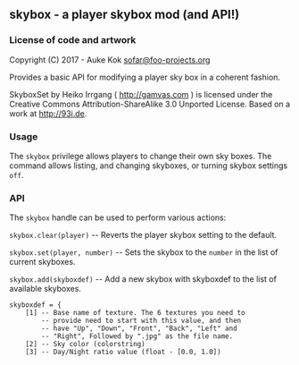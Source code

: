 
## skybox - a player skybox mod (and API!)

### License of code and artwork

Copyright (C) 2017 - Auke Kok <sofar@foo-projects.org>

Provides a basic API for modifying a player sky box in a coherent
fashion.

SkyboxSet by Heiko Irrgang ( http://gamvas.com ) is licensed under
the Creative Commons Attribution-ShareAlike 3.0 Unported License.
Based on a work at http://93i.de.

### Usage

The `skybox` privilege allows players to change their own sky boxes.
The command allows listing, and changing skyboxes, or turning skybox
settings `off`.

### API

The `skybox` handle can be used to perform various actions:

`skybox.clear(player)`
 -- Reverts the player skybox setting to the default.

`skybox.set(player, number)`
 -- Sets the skybox to the `number` in the list of current skyboxes.

`skybox.add(skyboxdef)`
 -- Add a new skybox with skyboxdef to the list of available skyboxes.


```
skyboxdef = {
	[1] -- Base name of texture. The 6 textures you need to
	    -- provide need to start with this value, and then
	    -- have "Up", "Down", "Front", "Back", "Left" and
	    -- "Right", Followed by ".jpg" as the file name.
	[2] -- Sky color (colorstring)
	[3] -- Day/Night ratio value (float - [0.0, 1.0])
